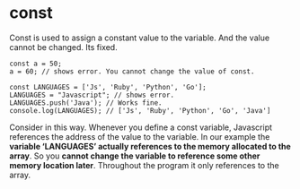 # const

Const is used to assign a constant value to the variable. And the value cannot be changed. Its fixed.

```
const a = 50;
a = 60; // shows error. You cannot change the value of const.
```

```
const LANGUAGES = ['Js', 'Ruby', 'Python', 'Go'];
LANGUAGES = "Javascript"; // shows error.
LANGUAGES.push('Java'); // Works fine.
console.log(LANGUAGES); // ['Js', 'Ruby', 'Python', 'Go', 'Java']
```

Consider in this way. Whenever you define a const variable, Javascript references the address of the value to the variable. In our example the **variable ‘LANGUAGES’ actually references to the memory allocated to the array**. So you **cannot change the variable to reference some other memory location later**. Throughout the program it only references to the array.
